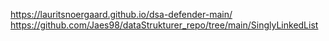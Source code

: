https://lauritsnoergaard.github.io/dsa-defender-main/
https://github.com/Jaes98/dataStrukturer_repo/tree/main/SinglyLinkedList
